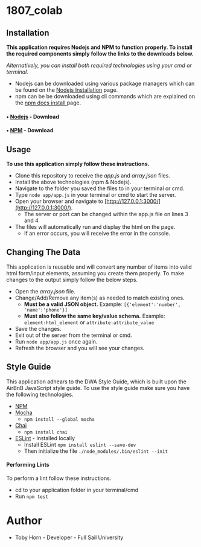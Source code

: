 # 1807_colab

## Installation
__This application requires Nodejs and NPM to function properly. To install the required components simply follow the links to the downloads below.__

*Alternatively, you can install both required technologies using your cmd or terminal.*

- Nodejs can be downloaded using various package managers which can be found on the [Nodejs Installation](https://nodejs.org/en/download/package-manager/) page.
- npm can be be downloaded using cli commands which are explained on the [npm docs install ](https://docs.npmjs.com/cli/install) page.

#### • [Nodejs](https://nodejs.org/en/) - Download
#### • [NPM](https://docs.npmjs.com/getting-started/installing-node) - Download

## Usage
__To use this application simply follow these instructions.__

* Clone this repository to receive the *app.js* and *array.json* files.
* Install the above technologies (npm & Nodejs).
* Navigate to the folder you saved the files to in your terminal or cmd.
* Type `node app/app.js` in your terminal or cmd to start the server.
* Open your browser and navigate to [http://127.0.0.1:3000/](http://127.0.0.1:3000/).
  * The server or port can be changed within the app.js file on lines 3 and 4
* The files will automatically run and display the html on the page.
  * If an error occurs, you will receive the error in the console.

## Changing The Data
This application is reusable and will convert any number of items into valid html form/input elements, assuming you create them properly. To make changes to the output simply follow the below steps.

* Open the *array.json* file.
* Change/Add/Remove any item(s) as needed to match existing ones.
  * __Must be a valid JSON object.__ Example: `[{'element':'number', 'name':'phone'}]`
  * __Must also follow the same key/value schema.__ Example: `element:html_element` or `attribute:attribute_value`
* Save the changes.
* Exit out of the server from the terminal or cmd.
* Run `node app/app.js` once again.
* Refresh the browser and you will see your changes.

## Style Guide
This application adhears to the DWA Style Guide, which is built upon the AirBnB JavaScript style guide. To use the style guide make sure you have the following technologies.

* [NPM](https://docs.npmjs.com/getting-started/installing-node)
* [Mocha](https://mochajs.org/#installation)
  * `npm install --global mocha`
* [Chai](http://www.chaijs.com/guide/installation/#nodejs)
  * `npm install chai`
* [ESLint](https://eslint.org/docs/user-guide/getting-started) - Installed locally
  * Install ESLint
  `npm install eslint --save-dev`
  * Then initialize the file
  `./node_modules/.bin/eslint --init`
  
#### Performing Lints
To perform a lint follow these instructions.

* cd to your application folder in your terminal/cmd
* Run `npm test`

# Author
* Toby Horn - Developer - Full Sail University
  